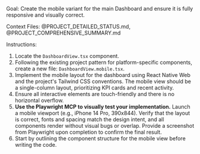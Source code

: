 Goal: Create the mobile variant for the main Dashboard and ensure it is fully responsive and visually correct.

Context Files: @PROJECT_DETAILED_STATUS.md, @PROJECT_COMPREHENSIVE_SUMMARY.md

Instructions:
1.  Locate the `DashboardView.tsx` component.
2.  Following the existing project pattern for platform-specific components, create a new file: `DashboardView.mobile.tsx`.
3.  Implement the mobile layout for the dashboard using React Native Web and the project's Tailwind CSS conventions. The mobile view should be a single-column layout, prioritizing KPI cards and recent activity.
4.  Ensure all interactive elements are touch-friendly and there is no horizontal overflow.
5.  **Use the Playwright MCP to visually test your implementation.** Launch a mobile viewport (e.g., iPhone 14 Pro, 390x844). Verify that the layout is correct, fonts and spacing match the design intent, and all components render without visual bugs or overlap. Provide a screenshot from Playwright upon completion to confirm the final result.
6.  Start by outlining the component structure for the mobile view before writing the code.